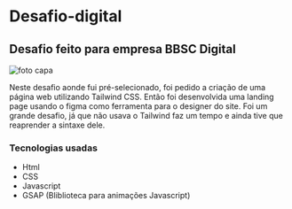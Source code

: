 # Desafio-digital

## Desafio feito para empresa BBSC Digital

![foto capa](https://user-images.githubusercontent.com/117372782/236379799-e2c6f951-fe84-4b32-ba59-8dc70ac297f9.PNG)

Neste desafio aonde fui pré-selecionado, foi pedido a criação de uma página web utilizando Tailwind CSS.
Então foi desenvolvida uma landing page usando o figma como ferramenta para o designer do site. Foi um grande desafio, já que não usava o Tailwind faz um tempo e ainda tive que reaprender a sintaxe dele.

### Tecnologias usadas
- Html
- CSS
- Javascript
- GSAP (Bliblioteca para animações Javascript)
